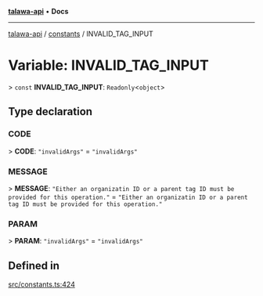 [**talawa-api**](../../README.md) • **Docs**

***

[talawa-api](../../modules.md) / [constants](../README.md) / INVALID\_TAG\_INPUT

# Variable: INVALID\_TAG\_INPUT

\> `const` **INVALID\_TAG\_INPUT**: `Readonly`\<`object`\>

## Type declaration

### CODE

\> **CODE**: `"invalidArgs"` = `"invalidArgs"`

### MESSAGE

\> **MESSAGE**: `"Either an organizatin ID or a parent tag ID must be provided for this operation."` = `"Either an organizatin ID or a parent tag ID must be provided for this operation."`

### PARAM

\> **PARAM**: `"invalidArgs"` = `"invalidArgs"`

## Defined in

[src/constants.ts:424](https://github.com/PalisadoesFoundation/talawa-api/blob/5e38dbf44e47f2fc703410fad29ab5c8f7f26c77/src/constants.ts#L424)
